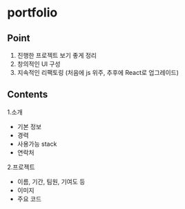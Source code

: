 # portfolio
## Point
1. 진행한 프로젝트 보기 좋게 정리 
2. 창의적인 UI 구성
3. 지속적인 리팩토링 (처음에 js 위주, 추후에 React로 업그레이드)
## Contents
1.소개
  * 기본 정보
  * 경력
  * 사용가능 stack
  * 연락처

2.프로젝트
  * 이름, 기간, 팀원, 기여도 등
  * 이미지 
  * 주요 코드 
